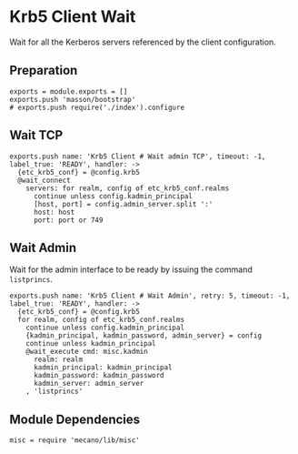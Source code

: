 
# Krb5 Client Wait

Wait for all the Kerberos servers referenced by the client configuration.

## Preparation

    exports = module.exports = []
    exports.push 'masson/bootstrap'
    # exports.push require('./index').configure

## Wait TCP

    exports.push name: 'Krb5 Client # Wait admin TCP', timeout: -1, label_true: 'READY', handler: ->
      {etc_krb5_conf} = @config.krb5
      @wait_connect
        servers: for realm, config of etc_krb5_conf.realms
          continue unless config.kadmin_principal
          [host, port] = config.admin_server.split ':'
          host: host
          port: port or 749

## Wait Admin

Wait for the admin interface to be ready by issuing the command `listprincs`.

    exports.push name: 'Krb5 Client # Wait Admin', retry: 5, timeout: -1, label_true: 'READY', handler: ->
      {etc_krb5_conf} = @config.krb5
      for realm, config of etc_krb5_conf.realms
        continue unless config.kadmin_principal
        {kadmin_principal, kadmin_password, admin_server} = config
        continue unless kadmin_principal
        @wait_execute cmd: misc.kadmin
          realm: realm
          kadmin_principal: kadmin_principal
          kadmin_password: kadmin_password
          kadmin_server: admin_server
        , 'listprincs'

## Module Dependencies

    misc = require 'mecano/lib/misc'
